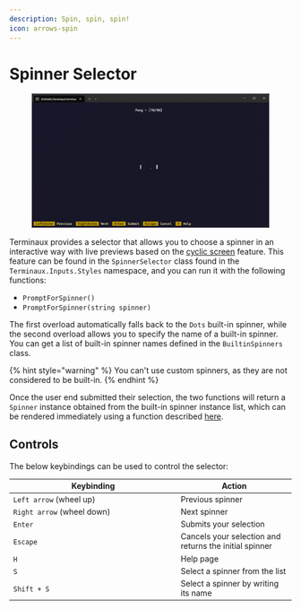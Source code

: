 ```yaml
---
description: Spin, spin, spin!
icon: arrows-spin
---
```


# Spinner Selector

<figure><img src="../../../.gitbook/assets/image.png" alt=""><figcaption></figcaption></figure>

Terminaux provides a selector that allows you to choose a spinner in an interactive way with live previews based on the [cyclic screen](../../console-tools/console-screen.md#screen) feature. This feature can be found in the `SpinnerSelector` class found in the `Terminaux.Inputs.Styles` namespace, and you can run it with the following functions:

* `PromptForSpinner()`
* `PromptForSpinner(string spinner)`

The first overload automatically falls back to the `Dots` built-in spinner, while the second overload allows you to specify the name of a built-in spinner. You can get a list of built-in spinner names defined in the `BuiltinSpinners` class.

{% hint style="warning" %}
You can't use custom spinners, as they are not considered to be built-in.
{% endhint %}

Once the user end submitted their selection, the two functions will return a `Spinner` instance obtained from the built-in spinner instance list, which can be rendered immediately using a function described [here](../../console-tools/console-writers/cyclic-writers.md).

## Controls

The below keybindings can be used to control the selector:

<table><thead><tr><th width="285">Keybinding</th><th>Action</th></tr></thead><tbody><tr><td><code>Left arrow</code> (wheel up)</td><td>Previous spinner</td></tr><tr><td><code>Right arrow</code> (wheel down)</td><td>Next spinner</td></tr><tr><td><code>Enter</code></td><td>Submits your selection</td></tr><tr><td><code>Escape</code></td><td>Cancels your selection and returns the initial spinner</td></tr><tr><td><code>H</code></td><td>Help page</td></tr><tr><td><code>S</code></td><td>Select a spinner from the list</td></tr><tr><td><code>Shift + S</code></td><td>Select a spinner by writing its name</td></tr></tbody></table>
